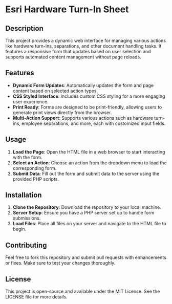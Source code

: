 # Esri Hardware Turn-In Sheet

## Description
This project provides a dynamic web interface for managing various actions like hardware turn-ins, separations, and other document handling tasks. It features a responsive form that updates based on user selection and supports automated content management without page reloads.

## Features
- **Dynamic Form Updates**: Automatically updates the form and page content based on selected action types.
- **CSS Styled Interface**: Includes custom CSS styling for a more engaging user experience.
- **Print Ready**: Forms are designed to be print-friendly, allowing users to generate print views directly from the browser.
- **Multi-Action Support**: Supports various actions such as hardware turn-ins, employee separations, and more, each with customized input fields.

## Usage
1. **Load the Page**: Open the HTML file in a web browser to start interacting with the form.
2. **Select an Action**: Choose an action from the dropdown menu to load the corresponding form.
3. **Submit Data**: Fill out the form and submit data to the server using the provided PHP scripts.

## Installation
1. **Clone the Repository**: Download the repository to your local machine.
2. **Server Setup**: Ensure you have a PHP server set up to handle form submissions.
3. **Load Files**: Place all files on your server and navigate to the HTML file to begin.

## Contributing
Feel free to fork this repository and submit pull requests with enhancements or fixes. Make sure to test your changes thoroughly.

## License
This project is open-source and available under the MIT License. See the LICENSE file for more details.
